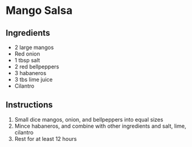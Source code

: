 # Mango Salsa

## Ingredients
- 2 large mangos
- Red onion
- 1 tbsp salt
- 2 red bellpeppers
- 3 habaneros
- 3 tbs lime juice
- Cilantro

## Instructions
1. Small dice mangos, onion, and bellpeppers into equal sizes
2. Mince habaneros, and combine with other ingredients and salt, lime, cilantro
3. Rest for at least 12 hours
